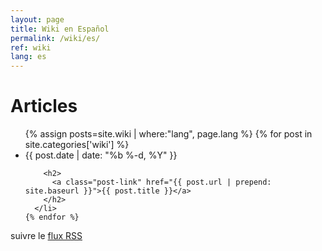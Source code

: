 ```yaml
---
layout: page
title: Wiki en Español
permalink: /wiki/es/
ref: wiki
lang: es
---
```


<div class="home">

  <h1 class="page-heading">Articles</h1>

  <ul class="post-list">
    {% assign posts=site.wiki | where:"lang", page.lang %}
    {% for post in site.categories['wiki'] %}
      <li>
        <span class="post-meta">{{ post.date | date: "%b %-d, %Y" }}</span>

        <h2>
          <a class="post-link" href="{{ post.url | prepend: site.baseurl }}">{{ post.title }}</a>
        </h2>
      </li>
    {% endfor %}
  </ul>

  <p class="rss-subscribe">suivre le <a href="{{ "/flux.xml" | prepend: site.baseurl }}">flux RSS</a></p>

</div>
